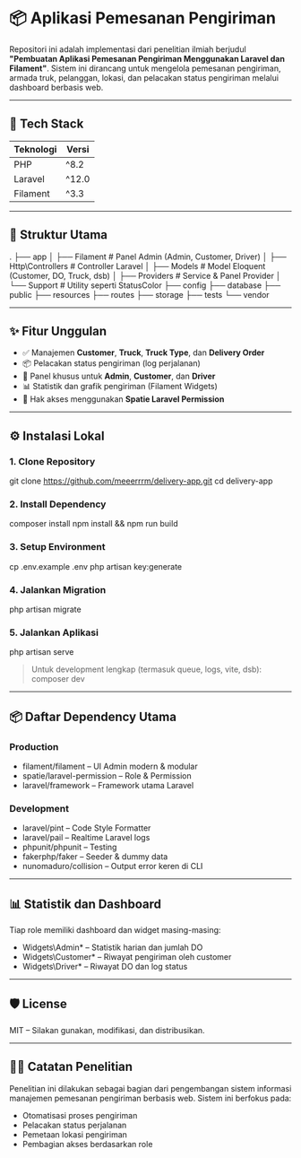 
# 📦 Aplikasi Pemesanan Pengiriman

Repositori ini adalah implementasi dari penelitian ilmiah berjudul **"Pembuatan Aplikasi Pemesanan Pengiriman Menggunakan Laravel dan Filament"**. Sistem ini dirancang untuk mengelola pemesanan pengiriman, armada truk, pelanggan, lokasi, dan pelacakan status pengiriman melalui dashboard berbasis web.

---

## 🚀 Tech Stack

| Teknologi | Versi |
|----------|--------|
| PHP      | ^8.2   |
| Laravel  | ^12.0  |
| Filament | ^3.3   |

---

## 📁 Struktur Utama

.
├── app
│   ├── Filament         # Panel Admin (Admin, Customer, Driver)
│   ├── Http\Controllers # Controller Laravel
│   ├── Models           # Model Eloquent (Customer, DO, Truck, dsb)
│   ├── Providers        # Service & Panel Provider
│   └── Support          # Utility seperti StatusColor
├── config
├── database
├── public
├── resources
├── routes
├── storage
├── tests
└── vendor

---

## ✨ Fitur Unggulan

- ✅ Manajemen **Customer**, **Truck**, **Truck Type**, dan **Delivery Order**
- 📦 Pelacakan status pengiriman (log perjalanan)
- 👤 Panel khusus untuk **Admin**, **Customer**, dan **Driver**
- 📊 Statistik dan grafik pengiriman (Filament Widgets)
- 🔐 Hak akses menggunakan **Spatie Laravel Permission**

---

## ⚙️ Instalasi Lokal

### 1. Clone Repository
git clone https://github.com/meeerrrm/delivery-app.git
cd delivery-app

### 2. Install Dependency
composer install
npm install && npm run build

### 3. Setup Environment
cp .env.example .env
php artisan key:generate

### 4. Jalankan Migration
php artisan migrate

### 5. Jalankan Aplikasi
php artisan serve

> Untuk development lengkap (termasuk queue, logs, vite, dsb):
composer dev

---

## 📦 Daftar Dependency Utama

### Production
- filament/filament – UI Admin modern & modular
- spatie/laravel-permission – Role & Permission
- laravel/framework – Framework utama Laravel

### Development
- laravel/pint – Code Style Formatter
- laravel/pail – Realtime Laravel logs
- phpunit/phpunit – Testing
- fakerphp/faker – Seeder & dummy data
- nunomaduro/collision – Output error keren di CLI

---

## 📊 Statistik dan Dashboard

Tiap role memiliki dashboard dan widget masing-masing:
- Widgets\Admin\* – Statistik harian dan jumlah DO
- Widgets\Customer\* – Riwayat pengiriman oleh customer
- Widgets\Driver\* – Riwayat DO dan log status

---

## 🛡️ License

MIT – Silakan gunakan, modifikasi, dan distribusikan.

---

## 👨‍🔬 Catatan Penelitian

Penelitian ini dilakukan sebagai bagian dari pengembangan sistem informasi manajemen pemesanan pengiriman berbasis web. Sistem ini berfokus pada:

- Otomatisasi proses pengiriman
- Pelacakan status perjalanan
- Pemetaan lokasi pengiriman
- Pembagian akses berdasarkan role
